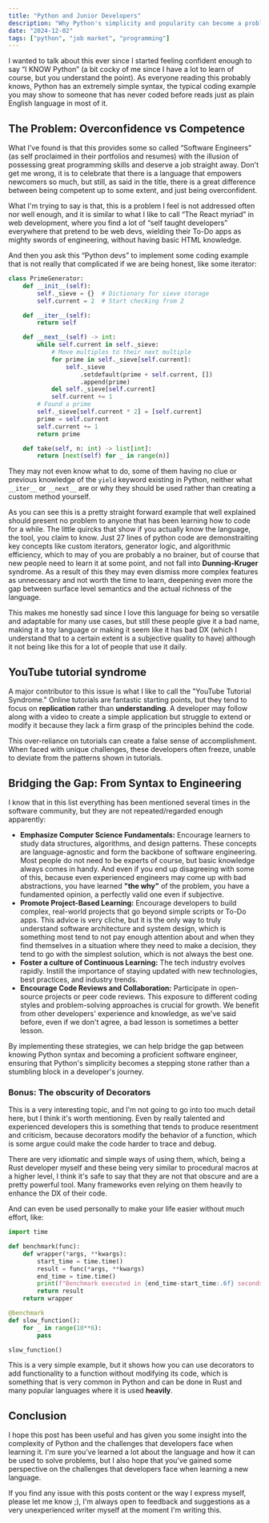 ```yaml
---
title: "Python and Junior Developers"
description: "Why Python's simplicity and popularity can become a problem at times"
date: "2024-12-02"
tags: ["python", "job market", "programming"]
---
```


I wanted to talk about this ever since I started feeling confident enough to say “I KNOW Python” (a
bit cocky of me since I have a lot to learn of course, but you understand the point). As everyone
reading this probably knows, Python has an extremely simple syntax, the typical coding example you
may show to someone that has never coded before reads just as plain English language in most of it.

## The Problem: Overconfidence vs Competence

What I’ve found is that this provides some so called “Software Engineers” (as self proclaimed in
their portfolios and resumes) with the illusion of possessing great programming skills and deserve a
job straight away. Don't get me wrong, it is to celebrate that there is a language that empowers
newcomers so much, but still, as said in the title, there is a great difference between being
competent up to some extent, and just being overconfident.

What I'm trying to say is that, this is a problem I feel is not addressed often nor well enough, and
it is similar to what I like to call “The React myriad” in web development, where you find a lot of
“self taught developers” everywhere that pretend to be web devs, wielding their To-Do apps as mighty
swords of engineering, without having basic HTML knowledge.

And then you ask this “Python devs” to implement some coding example that is not really that
complicated if we are being honest, like some iterator:

```python
class PrimeGenerator:
    def __init__(self):
        self._sieve = {}  # Dictionary for sieve storage
        self.current = 2  # Start checking from 2

    def __iter__(self):
        return self

    def __next__(self) -> int:
        while self.current in self._sieve:
            # Move multiples to their next multiple
            for prime in self._sieve[self.current]:
                self._sieve
                    .setdefault(prime + self.current, [])
                    .append(prime)
            del self._sieve[self.current]
            self.current += 1
        # Found a prime
        self._sieve[self.current * 2] = [self.current]
        prime = self.current
        self.current += 1
        return prime

    def take(self, n: int) -> list[int]:
        return [next(self) for _ in range(n)]
```

They may not even know what to do, some of them having no clue or previous knowledge of the `yield`
keyword existing in Python, neither what `__iter__` or `__next__` are or why they should be used
rather than creating a custom method yourself.

As you can see this is a pretty straight forward example that well explained should present no
problem to anyone that has been learning how to code for a while. The little quircks that show if
you actually know the language, the tool, you claim to know. Just 27 lines of python code are
demonstraiting key concepts like custom iterators, generator logic, and algorithmic efficiency,
which to may of you are probably a no brainer, but of course that new people need to learn it at
some point, and not fall into **Dunning-Kruger** syndrome. As a result of this they may even dismiss
more complex features as unnecessary and not worth the time to learn, deepening even more the gap
between surface level semantics and the actual richness of the language.

This makes me honestly sad since I love this language for being so versatile and adaptable for many
use cases, but still these people give it a bad name, making it a toy language or making it seem
like it has bad DX (which I understand that to a certain extent is a subjective quality to have)
although it not being like this for a lot of people that use it daily.

## YouTube tutorial syndrome

A major contributor to this issue is what I like to call the "YouTube Tutorial Syndrome." Online
tutorials are fantastic starting points, but they tend to focus on **replication** rather than
**understanding**. A developer may follow along with a video to create a simple application but
struggle to extend or modify it because they lack a firm grasp of the principles behind the code.

This over-reliance on tutorials can create a false sense of accomplishment. When faced with unique
challenges, these developers often freeze, unable to deviate from the patterns shown in tutorials.

## Bridging the Gap: From Syntax to Engineering

I know that in this list everything has been mentioned several times in the software community, but
they are not repeated/regarded enough apparently:

- **Emphasize Computer Science Fundamentals:** Encourage learners to study data structures,
  algorithms, and design patterns. These concepts are language-agnostic and form the backbone of
  software engineering. Most people do not need to be experts of course, but basic knowledge always
  comes in handy. And even if you end up disagreeing with some of this, because even experienced
  engineers may come up with bad abstractions, you have learned **"the why"** of the problem, you
  have a fundamented opinion, a perfectly valid one even if subjective.
- **Promote Project-Based Learning:** Encourage developers to build complex, real-world projects
  that go beyond simple scripts or To-Do apps. This advice is very cliche, but it is the only way to
  truly understand software architecture and system design, which is something most tend to not pay
  enough attention about and when they find themselves in a situation where they need to make a
  decision, they tend to go with the simplest solution, which is not always the best one.
- **Foster a culture of Continuous Learning:** The tech industry evolves rapidly. Instill the
  importance of staying updated with new technologies, best practices, and industry trends.
- **Encourage Code Reviews and Collaboration:** Participate in open-source projects or peer code
  reviews. This exposure to different coding styles and problem-solving approaches is crucial for
  growth. We benefit from other developers' experience and knowledge, as we've said before, even if
  we don't agree, a bad lesson is sometimes a better lesson.

By implementing these strategies, we can help bridge the gap between knowing Python syntax and
becoming a proficient software engineer, ensuring that Python's simplicity becomes a stepping stone
rather than a stumbling block in a developer's journey.

### Bonus: The obscurity of Decorators

This is a very interesting topic, and I'm not going to go into too much detail here, but I think
it's worth mentioning. Even by really talented and experienced developers this is something that
tends to produce resentment and criticism, because decorators modify the behavior of a function,
which is some argue could make the code harder to trace and debug.

There are very idiomatic and simple ways of using them, which, being a Rust developer myself and
these being very similar to procedural macros at a higher level, I think it's safe to say that they
are not that obscure and are a pretty powerful tool. Many frameworks even relying on them heavily to
enhance the DX of their code.

And can even be used personally to make your life easier without much effort, like:

```python
import time

def benchmark(func):
    def wrapper(*args, **kwargs):
        start_time = time.time()
        result = func(*args, **kwargs)
        end_time = time.time()
        print(f"Benchmark executed in {end_time-start_time:.6f} seconds.")
        return result
    return wrapper

@benchmark
def slow_function():
    for _ in range(10**6):
        pass

slow_function()
```

This is a very simple example, but it shows how you can use decorators to add functionality to a
function without modifying its code, which is something that is very common in Python and can be
done in Rust and many popular languages where it is used **heavily**.

## Conclusion

I hope this post has been useful and has given you some insight into the complexity of Python and
the challenges that developers face when learning it. I'm sure you've learned a lot about the
language and how it can be used to solve problems, but I also hope that you've gained some
perspective on the challenges that developers face when learning a new language.

If you find any issue with this posts content or the way I express myself, please let me know ;),
I'm always open to feedback and suggestions as a very unexperienced writer myself at the moment I'm
writing this.
